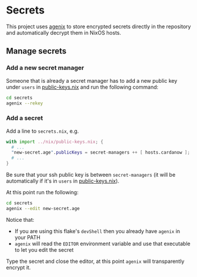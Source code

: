 # Secrets

This project uses [agenix](https://github.com/ryantm/agenix) to store encrypted secrets directly in the repository and automatically decrypt them in NixOS hosts.

## Manage secrets

### Add a new secret manager

Someone that is already a secret manager has to add a new public key under `users` in [public-keys.nix](../nix/public-keys.nix) and run the following command:

```bash
cd secrets
agenix --rekey
```

### Add a secret

Add a line to `secrets.nix`, e.g.

```nix
with import ../nix/public-keys.nix; {
  # ...
  "new-secret.age".publicKeys = secret-managers ++ [ hosts.cardanow ];
  # ...
}
```

Be sure that your ssh public key is between `secret-managers` (it will be automatically if it's in `users` in [public-keys.nix](../nix/public-keys.nix)).

At this point run the following:

```bash
cd secrets
agenix --edit new-secret.age
```

Notice that:

- If you are using this flake's `devShell` then you already have `agenix` in your PATH
- `agenix` will read the `EDITOR` environment variable and use that executable to let you edit the secret

Type the secret and close the editor, at this point `agenix` will transparently encrypt it.
